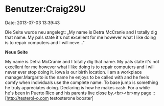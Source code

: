 Benutzer:Craig29U
=================

Date: 2013-07-03 13:39:43

Die Seite wurde neu angelegt: „My name is Detra McCranie and I totally
dig that name. My pals state it\'s not excellent for me however what I
like doing is to repair computers and I will neve..."

**Neue Seite**

<div>

My name is Detra McCranie and I totally dig that name. My pals state
it\'s not excellent for me however what I like doing is to repair
computers and I will never ever stop doing it. Iowa is our birth
location. I am a workplace manager.Margarito is the name he enjoys to be
called with and he feels comfy when individuals use the complete name.
To base jump is something he truly appreciates doing. Declaring is how
he makes cash. For a while he\'s been in Puerto Rico and his parents
live close by.\<br\>\<br\>my page :: \[http://testerol-o.com
testosterone booster\]

</div>

